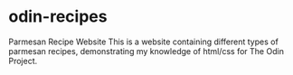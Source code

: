 # odin-recipes
Parmesan Recipe Website
This is a website containing different types of parmesan recipes, demonstrating my knowledge of html/css for The Odin Project.